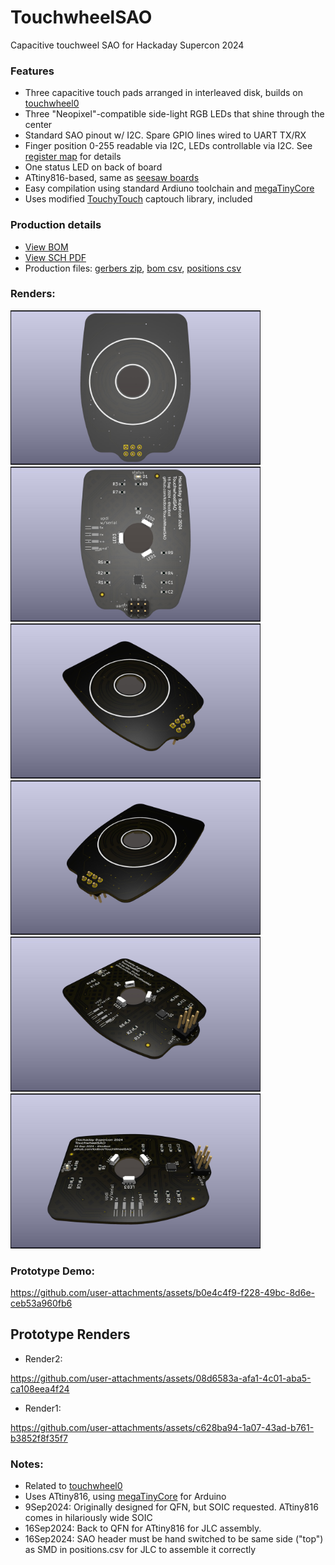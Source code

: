 # TouchwheelSAO


Capacitive touchweel SAO for Hackaday Supercon 2024

### Features
- Three capacitive touch pads arranged in interleaved disk, builds on [touchwheel0](https://github.com/todbot/touchwheels)
- Three "Neopixel"-compatible side-light RGB LEDs that shine through the center
- Standard SAO pinout w/ I2C. Spare GPIO lines wired to UART TX/RX
- Finger position 0-255 readable via I2C, LEDs controllable via I2C. See [register map](https://github.com/todbot/TouchwheelSAO/blob/main/firmware/TouchwheelSAO_attiny816/TouchwheelSAO_attiny816.ino#L40) for details
- One status LED on back of board
- ATtiny816-based, same as [seesaw boards](https://learn.adafruit.com/adafruit-attiny817-seesaw)
- Easy compilation using standard Ardiuno toolchain and [megaTinyCore](https://github.com/SpenceKonde/megaTinyCore)
- Uses modified [TouchyTouch](https://github.com/todbot/TouchyTouch) captouch library, included

### Production details

* [View BOM](https://todbot.github.io/TouchwheelSAO/schematics/TouchwheelSAO/bom/ibom.html)
* [View SCH PDF](https://todbot.github.io/TouchwheelSAO/schematics/TouchwheelSAO/TouchwheelSAO_sch.pdf)
* Production files: [gerbers zip](https://todbot.github.io/TouchwheelSAO/schematics/TouchwheelSAO/production/TouchWheelSAO.zip), [bom csv](https://todbot.github.io/TouchwheelSAO/schematics/TouchwheelSAO/production/bom.csv), [positions csv](https://todbot.github.io/TouchwheelSAO/schematics/TouchwheelSAO/production/positions.csv)

### Renders:

<a href="./docs/renders/TouchwheelSAO-render0.jpg"><img src="./docs/renders/TouchwheelSAO-render0.jpg" width=400></a>
<a href="./docs/renders/TouchwheelSAO-render1.jpg"><img src="./docs/renders/TouchwheelSAO-render1.jpg" width=400></a>
<a href="./docs/renders/TouchwheelSAO-render2.jpg"><img src="./docs/renders/TouchwheelSAO-render2.jpg" width=400></a>
<a href="./docs/renders/TouchwheelSAO-render3.jpg"><img src="./docs/renders/TouchwheelSAO-render3.jpg" width=400></a>
<a href="./docs/renders/TouchwheelSAO-render4.jpg"><img src="./docs/renders/TouchwheelSAO-render4.jpg" width=400></a>
<a href="./docs/renders/TouchwheelSAO-render5.jpg"><img src="./docs/renders/TouchwheelSAO-render5.jpg" width=400></a>

### Prototype Demo: 


https://github.com/user-attachments/assets/b0e4c4f9-f228-49bc-8d6e-ceb53a960fb6



## Prototype Renders

* Render2:

https://github.com/user-attachments/assets/08d6583a-afa1-4c01-aba5-ca108eea4f24

* Render1:

https://github.com/user-attachments/assets/c628ba94-1a07-43ad-b761-b3852f8f35f7

### Notes:

* Related to [touchwheel0](https://github.com/todbot/touchwheels)
* Uses ATtiny816, using [megaTinyCore](https://github.com/SpenceKonde/megaTinyCore) for Arduino
* 9Sep2024: Originally designed for QFN, but SOIC requested. ATtiny816 comes in hilariously wide SOIC
* 16Sep2024: Back to QFN for ATtiny816 for JLC assembly.
* 16Sep2024: SAO header must be hand switched to be same side ("top") as SMD in positions.csv for JLC to assemble it correctly


